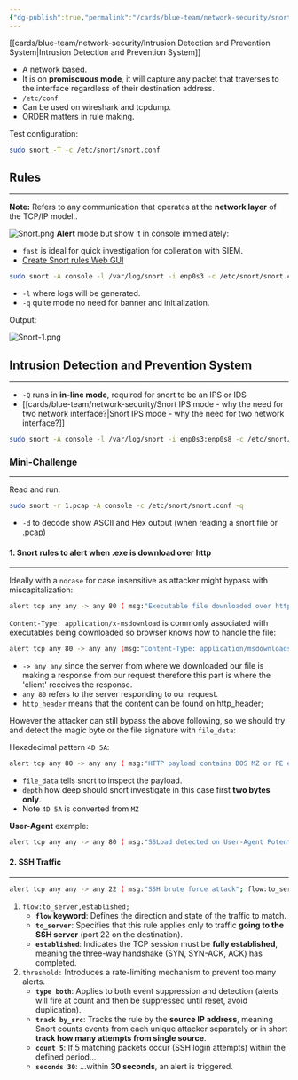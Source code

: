 ```yaml
---
{"dg-publish":true,"permalink":"/cards/blue-team/network-security/snort/"}
---
```


[[cards/blue-team/network-security/Intrusion Detection and Prevention System\|Intrusion Detection and Prevention System]]

- A network based.
- It is on **promiscuous mode**, it will capture any packet that traverses to the interface regardless of their destination address.
- `/etc/conf`
- Can be used on wireshark and tcpdump.
- ORDER matters in rule making.

Test configuration:

```bash
sudo snort -T -c /etc/snort/snort.conf
```
## Rules
---
**Note:** Refers to any communication that operates at the **network layer** of the TCP/IP model..

![Snort.png](/img/user/cards/blue-team/network-security/images/Snort.png)
**Alert** mode but show it in console immediately:
- `fast` is ideal for quick investigation for colleration with SIEM.
- [Create Snort rules Web GUI](https://anir0y.in/snort2-rulgen/)

```bash
sudo snort -A console -l /var/log/snort -i enp0s3 -c /etc/snort/snort.conf -q
```

- `-l` where logs will be generated.
- `-q` quite mode no need for banner and initialization. 

Output:

![Snort-1.png](/img/user/cards/blue-team/network-security/images/Snort-1.png)
## Intrusion Detection and Prevention System
---
- `-Q` runs in **in-line mode**, required for snort to be an IPS or IDS
- [[cards/blue-team/network-security/Snort IPS mode - why the need for two network interface?\|Snort IPS mode - why the need for two network interface?]]

```bash
sudo snort -A console -l /var/log/snort -i enp0s3:enp0s8 -c /etc/snort/snort.conf -q -Q --daq afpacket
```

### Mini-Challenge
---
Read and run:

```bash
sudo snort -r 1.pcap -A console -c /etc/snort/snort.conf -q
```

- `-d` to decode show ASCII and Hex output (when reading a snort file or .pcap)

#### 1. Snort rules to alert when .exe is download over http
---
Ideally with a `nocase` for case insensitive as attacker might bypass with miscapitalization:

```bash
alert tcp any any -> any 80 ( msg:"Executable file downloaded over http"; content:"|2e|exe"; http_uri; content:"|2e|exe"; http_uri; content:"|2e|exe"; nocase; http_uri; sid:10000001; rev:1; ) 
```

`Content-Type: application/x-msdownload` is commonly associated with executables being downloaded so browser knows how to handle the file:

```bash
alert tcp any 80 -> any any (msg:"Content-Type: application/msdownloads associated with executables found"; content:"Content-Type: application/x-msdownload"; http_header; sid:10000001; rev:1;)
```

- `-> any any` since the server from where we downloaded our file is making a response from our request therefore this part is where the 'client' receives the response.
- `any 80` refers to the server responding to our request.
- `http_header` means that the content can be found on http_header;

However the attacker can still bypass the above following, so we should try and detect the magic byte or the file signature with `file_data`:

Hexadecimal pattern `4D 5A`:

```bash
alert tcp any 80 -> any any ( msg:"HTTP payload contains DOS MZ or PE executable file signature"; file_data; content:"|4D 5A|"; depth:2; sid:10000001; rev:1;)
```

- `file_data` tells snort to inspect the payload.
- `depth` how deep should snort investigate in this case first **two bytes only**.
- Note `4D 5A` is converted from `MZ`

**User-Agent** example:

```bash
alert tcp any any -> any 80 ( msg:"SSLoad detected on User-Agent Potential Malware Infection"; content:"User-Agent: SSLoad/1.1"; http_header; sid:10000001; rev:1;)

```
#### 2. SSH Traffic
---

```bash
alert tcp any any -> any 22 ( msg:"SSH brute force attack"; flow:to_server,established; threshold:type both, track by_src, count 5 , seconds 30; sid:10000001; rev:1; )  
```

 1. `flow:to_server,established;`
	- **`flow` keyword**: Defines the direction and state of the traffic to match.
	- **`to_server`**: Specifies that this rule applies only to traffic **going to the SSH server** (port 22 on the destination).
	- **`established`**: Indicates the TCP session must be **fully established**, meaning the three-way handshake (SYN, SYN-ACK, ACK) has completed.
2.  `threshold:` Introduces a rate-limiting mechanism to prevent too many alerts.
	- **`type both`**: Applies to both event suppression and detection (alerts will fire at count and then be suppressed until reset, avoid duplication).
	- **`track by_src`**: Tracks the rule by the **source IP address**, meaning Snort counts events from each unique attacker separately or in short **track how many attempts from single source**.
	- **`count 5`**: If 5 matching packets occur (SSH login attempts) within the defined period...
	- **`seconds 30`**: ...within **30 seconds**, an alert is triggered.